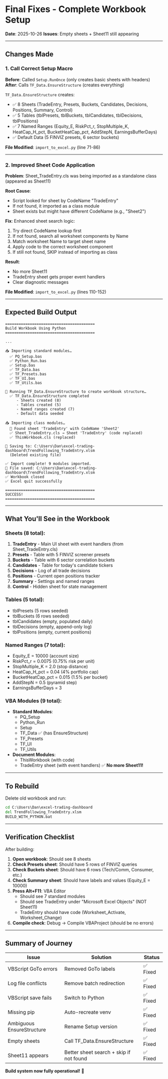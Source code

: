 # Final Fixes - Complete Workbook Setup

**Date**: 2025-10-26
**Issues**: Empty sheets + Sheet11 still appearing

---

## Changes Made

### 1. Call Correct Setup Macro

**Before**: Called `Setup.RunOnce` (only creates basic sheets with headers)
**After**: Calls `TF_Data.EnsureStructure` (creates everything)

`TF_Data.EnsureStructure` creates:
- ✅ 8 Sheets (TradeEntry, Presets, Buckets, Candidates, Decisions, Positions, Summary, Control)
- ✅ 5 Tables (tblPresets, tblBuckets, tblCandidates, tblDecisions, tblPositions)
- ✅ 7 Named Ranges (Equity_E, RiskPct_r, StopMultiple_K, HeatCap_H_pct, BucketHeatCap_pct, AddStepN, EarningsBufferDays)
- ✅ Default Data (5 FINVIZ presets, 6 sector buckets)

**File Modified**: `import_to_excel.py` (line 71-86)

---

### 2. Improved Sheet Code Application

**Problem**: Sheet_TradeEntry.cls was being imported as a standalone class (appeared as Sheet11)

**Root Cause**:
- Script looked for sheet by CodeName "TradeEntry"
- If not found, it imported as a class module
- Sheet exists but might have different CodeName (e.g., "Sheet2")

**Fix**: Enhanced sheet search logic:
1. Try direct CodeName lookup first
2. If not found, search all worksheet components by Name
3. Match worksheet Name to target sheet name
4. Apply code to the correct worksheet component
5. If still not found, SKIP instead of importing as class

**Result**:
- No more Sheet11
- TradeEntry sheet gets proper event handlers
- Clear diagnostic messages

**File Modified**: `import_to_excel.py` (lines 110-152)

---

## Expected Build Output

```
========================================
Build Workbook Using Python
========================================

...

📥 Importing standard modules…
  ✅ PQ_Setup.bas
  ✅ Python_Run.bas
  ✅ Setup.bas
  ✅ TF_Data.bas
  ✅ TF_Presets.bas
  ✅ TF_UI.bas
  ✅ TF_Utils.bas

🔧 Running TF_Data.EnsureStructure to create workbook structure…
  ✅ TF_Data.EnsureStructure completed
     - Sheets created (8)
     - Tables created (5)
     - Named ranges created (7)
     - Default data seeded

📥 Importing class modules…
  📍 Found sheet 'TradeEntry' with CodeName 'Sheet2'
  ✅ Sheet_TradeEntry.cls → Sheet 'TradeEntry' (code replaced)
  ✅ ThisWorkbook.cls (replaced)

💾 Saving to: C:\Users\Dan\excel-trading-dashboard\TrendFollowing_TradeEntry.xlsm
  (Deleted existing file)

✅ Import complete! 9 modules imported.
📁 File saved: C:\Users\Dan\excel-trading-dashboard\TrendFollowing_TradeEntry.xlsm
✅ Workbook closed
✅ Excel quit successfully

========================================
SUCCESS!
========================================
```

---

## What You'll See in the Workbook

### Sheets (8 total):
1. **TradeEntry** - Main UI sheet with event handlers (from Sheet_TradeEntry.cls)
2. **Presets** - Table with 5 FINVIZ screener presets
3. **Buckets** - Table with 6 sector correlation buckets
4. **Candidates** - Table for today's candidate tickers
5. **Decisions** - Log of all trade decisions
6. **Positions** - Current open positions tracker
7. **Summary** - Settings and named ranges
8. **Control** - Hidden sheet for state management

### Tables (5 total):
- tblPresets (5 rows seeded)
- tblBuckets (6 rows seeded)
- tblCandidates (empty, populated daily)
- tblDecisions (empty, append-only log)
- tblPositions (empty, current positions)

### Named Ranges (7 total):
- Equity_E = 10000 (account size)
- RiskPct_r = 0.0075 (0.75% risk per unit)
- StopMultiple_K = 2.0 (stop distance)
- HeatCap_H_pct = 0.04 (4% portfolio cap)
- BucketHeatCap_pct = 0.015 (1.5% per bucket)
- AddStepN = 0.5 (pyramid step)
- EarningsBufferDays = 3

### VBA Modules (9 total):
- **Standard Modules**:
  - PQ_Setup
  - Python_Run
  - Setup
  - TF_Data ✅ (has EnsureStructure)
  - TF_Presets
  - TF_UI
  - TF_Utils
- **Document Modules**:
  - ThisWorkbook (with code)
  - TradeEntry sheet (with event handlers) ✅ **No more Sheet11!**

---

## To Rebuild

Delete old workbook and run:
```cmd
cd C:\Users\Dan\excel-trading-dashboard
del TrendFollowing_TradeEntry.xlsm
BUILD_WITH_PYTHON.bat
```

---

## Verification Checklist

After building:

1. **Open workbook**: Should see 8 sheets
2. **Check Presets sheet**: Should have 5 rows of FINVIZ queries
3. **Check Buckets sheet**: Should have 6 rows (Tech/Comm, Consumer, etc.)
4. **Check Summary sheet**: Should have labels and values (Equity_E = 10000)
5. **Press Alt+F11**: VBA Editor
   - Should see 7 standard modules
   - Should see TradeEntry under "Microsoft Excel Objects" (NOT Sheet11)
   - TradeEntry should have code (Worksheet_Activate, Worksheet_Change)
6. **Compile check**: Debug → Compile VBAProject (should be no errors)

---

## Summary of Journey

| Issue | Solution | Status |
|-------|----------|--------|
| VBScript GoTo errors | Removed GoTo labels | ✅ Fixed |
| Log file conflicts | Remove batch redirection | ✅ Fixed |
| VBScript save fails | Switch to Python | ✅ Fixed |
| Missing pip | Auto-recreate venv | ✅ Fixed |
| Ambiguous EnsureStructure | Rename Setup version | ✅ Fixed |
| Empty sheets | Call TF_Data.EnsureStructure | ✅ Fixed |
| Sheet11 appears | Better sheet search + skip if not found | ✅ Fixed |

**Build system now fully operational!** 🎉
